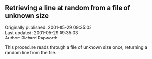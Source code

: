 ## Retrieving a line at random from a file of unknown size  
Originally published: 2001-05-29 09:35:03  
Last updated: 2001-05-29 09:35:03  
Author: Richard Papworth  
  
This procedure reads through a file of unknown size once, returning a random line from the file.